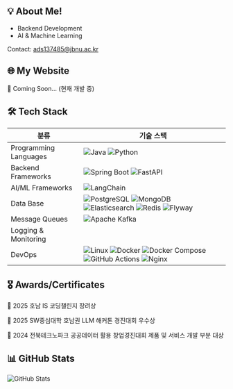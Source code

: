 ## 💡 About Me!
- Backend Development 
- AI & Machine Learning 

Contact: ads137485@jbnu.ac.kr

## 🌐 My Website
🌱 Coming Soon... (현재 개발 중)

## 🛠️ Tech Stack

| 분류 | 기술 스택 |
|----|----|
|Programming Languages|![Java](https://img.shields.io/badge/Java-007396?style=for-the-badge&logo=openjdk&logoColor=white) ![Python](https://img.shields.io/badge/Python-3776AB?style=for-the-badge&logo=python&logoColor=white)|
|Backend Frameworks|![Spring Boot](https://img.shields.io/badge/Spring%20Boot-6DB33F?style=for-the-badge&logo=spring-boot&logoColor=white) ![FastAPI](https://img.shields.io/badge/FastAPI-009688?style=for-the-badge&logo=fastapi&logoColor=white)|
|AI/ML Frameworks| ![LangChain](https://img.shields.io/badge/LangChain-1C3C3C?style=for-the-badge&logo=chainlink&logoColor=white)|
|Data Base|![PostgreSQL](https://img.shields.io/badge/PostgreSQL-4169E1?style=for-the-badge&logo=postgresql&logoColor=white) ![MongoDB](https://img.shields.io/badge/MongoDB-47A248?style=for-the-badge&logo=mongodb&logoColor=white) ![Elasticsearch](https://img.shields.io/badge/Elasticsearch-005571?style=for-the-badge&logo=elasticsearch&logoColor=white) ![Redis](https://img.shields.io/badge/Redis-DC382D?style=for-the-badge&logo=redis&logoColor=white)  ![Flyway](https://img.shields.io/badge/Flyway-CC0200?style=for-the-badge&logo=flyway&logoColor=white)|
|Message Queues| ![Apache Kafka](https://img.shields.io/badge/Apache%20Kafka-231F20?style=for-the-badge&logo=apache-kafka&logoColor=white)|
|Logging & Monitoring| |
|DevOps| ![Linux](https://img.shields.io/badge/Linux-FCC624?style=for-the-badge&logo=linux&logoColor=black) ![Docker](https://img.shields.io/badge/Docker-2496ED?style=for-the-badge&logo=docker&logoColor=white) ![Docker Compose](https://img.shields.io/badge/Docker%20Compose-2496ED?style=for-the-badge&logo=docker&logoColor=white) ![GitHub Actions](https://img.shields.io/badge/GitHub%20Actions-2088FF?style=for-the-badge&logo=github-actions&logoColor=white) ![Nginx](https://img.shields.io/badge/Nginx-009639?style=for-the-badge&logo=nginx&logoColor=white)  |

## 🎖️ Awards/Certificates
🏅 2025 호남 IS 코딩챌린지 장려상

🥉 2025 SW중심대학 호남권 LLM 해커톤 경진대회 우수상

🥇 2024 전북테크노파크 공공데이터 활용 창업경진대회 제품 및 서비스 개발 부분 대상

## 📊 GitHub Stats
![GitHub Stats](http://github-profile-summary-cards.vercel.app/api/cards/stats?username=Yoo-SH&theme=default)
